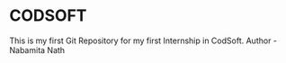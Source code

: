 # CODSOFT
This is my first Git Repository for my first Internship in CodSoft.
Author - Nabamita Nath 
